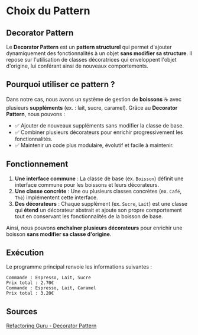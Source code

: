 # Choix du Pattern

## Decorator Pattern

Le **Decorator Pattern** est un **pattern structurel** qui permet d'ajouter dynamiquement des fonctionnalités à un objet **sans modifier sa structure**. Il repose sur l'utilisation de classes décoratrices qui enveloppent l'objet d'origine, lui conférant ainsi de nouveaux comportements.

## Pourquoi utiliser ce pattern ?

Dans notre cas, nous avons un système de gestion de **boissons** ☕ avec plusieurs **suppléments** (ex. : lait, sucre, caramel). Grâce au **Decorator Pattern**, nous pouvons :

- ✅ Ajouter de nouveaux suppléments sans modifier la classe de base.
- ✅ Combiner plusieurs décorateurs pour enrichir progressivement les fonctionnalités.
- ✅ Maintenir un code plus modulaire, évolutif et facile à maintenir.

## Fonctionnement

1. **Une interface commune** : La classe de base (ex. `Boisson`) définit une interface commune pour les boissons et leurs décorateurs.
2. **Une classe concrète** : Une ou plusieurs classes concrètes (ex. `Café`, `Thé`) implémentent cette interface.
3. **Des décorateurs** : Chaque supplément (ex. `Sucre`, `Lait`) est une classe qui **étend** un décorateur abstrait et ajoute son propre comportement tout en conservant les fonctionnalités de la boisson de base.

Ainsi, nous pouvons **enchaîner plusieurs décorateurs** pour enrichir une boisson **sans modifier sa classe d'origine**.

## Exécution

Le programme principal renvoie les informations suivantes :

```
Commande : Espresso, Lait, Sucre
Prix total : 2.70€
Commande : Espresso, Lait, Caramel
Prix total : 3.20€
```

## Sources

[Refactoring Guru - Decorator Pattern](https://refactoring.guru/design-patterns/decorator)
